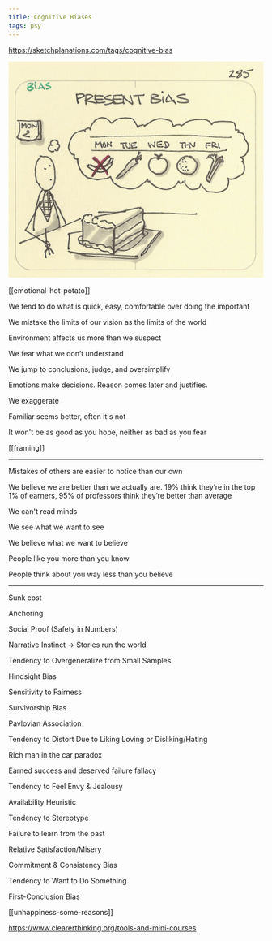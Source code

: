 ```yaml
---
title: Cognitive Biases   
tags: psy
---
```


<https://sketchplanations.com/tags/cognitive-bias>

![](/static/img/present-bias.jpeg)

[[emotional-hot-potato]]


We tend to do what is quick, easy, comfortable over doing the important 

We mistake the limits of our vision as the limits of the world 

Environment affects us more than we suspect

We fear what we don’t understand 

We jump to conclusions, judge, and oversimplify 

Emotions make decisions. Reason comes later and justifies.

We exaggerate

Familiar seems better, often it's not 

It won't be as good as you hope, neither as bad as you fear 

[[framing]]

---

Mistakes of others are easier to notice than our own 

We believe we are better than we actually are. 19% think they’re in the top 1% of earners, 95% of professors think they’re better than average

We can't read minds

We see what we want to see

We believe what we want to believe 

People like you more than you know 

People think about you way less than you believe 

---

Sunk cost 

Anchoring

Social Proof (Safety in Numbers)

Narrative Instinct -> Stories run the world

Tendency to Overgeneralize from Small Samples

Hindsight Bias

Sensitivity to Fairness

Survivorship Bias

Pavlovian Association

Tendency to Distort Due to Liking Loving or Disliking/Hating

Rich man in the car paradox 

Earned success and deserved failure fallacy

Tendency to Feel Envy & Jealousy

Availability Heuristic

Tendency to Stereotype

Failure to learn from the past

Relative Satisfaction/Misery

Commitment & Consistency Bias

Tendency to Want to Do Something

First-Conclusion Bias


[[unhappiness-some-reasons]]


<https://www.clearerthinking.org/tools-and-mini-courses>



